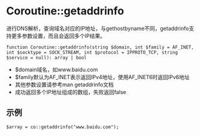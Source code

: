 

# Coroutine::getaddrinfo
进行DNS解析，查询域名对应的IP地址，与gethostbyname不同，getaddrinfo支持更多参数设置，而且会返回多个IP结果。

`function Coroutine::getaddrinfo(string $domain, int $family = AF_INET, int $socktype = SOCK_STREAM,
    int $protocol = IPPROTO_TCP, string $service = null): array | bool`

* $domain域名，如www.baidu.com
* $family默认为AF_INET表示返回IPv4地址，使用AF_INET6时返回IPv6地址
* 其他参数设置请参考man getaddrinfo文档
* 成功返回多个IP地址组成的数组，失败返回false
## 示例
`$array = co::getaddrinfo("www.baidu.com");`

